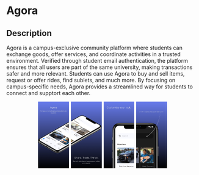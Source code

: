 # Agora

## Description

Agora is a campus-exclusive community platform where students can exchange
goods, offer services, and coordinate activities in a trusted environment.
Verified through student email authentication, the platform ensures that all
users are part of the same university, making transactions safer and more
relevant. Students can use Agora to buy and sell items, request or offer rides,
find sublets, and much more. By focusing on campus-specific needs, Agora
provides a streamlined way for students to connect and supptort each other.

<div style="display: flex; justify-content: center; gap: 5px;">
  <img src="Agora1.png" width="16%" alt="API Documentation">
  <img src="Agora2.png" width="16%" alt="Web UI Screenshot">
  <img src="Agora5.png" width="16%" alt="API Documentation">
  <img src="Agora6.png" width="16%" alt="Web UI Screenshot">
</div>
